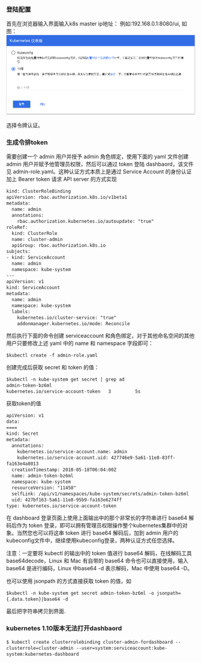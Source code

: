 ### 登陆配置

首先在浏览器输入界面输入k8s master ip地址： 例如:192.168.0.1:8080/ui, 如图：
![login](./image/login.png)

选择令牌认证。

### 生成令排token

需要创建一个 admin 用户并授予 admin 角色绑定，使用下面的 yaml 文件创建 admin 用户并赋予他管理员权限，然后可以通过 token 登陆 dashbaord，该文件见 admin-role.yaml。这种认证方式本质上是通过 Service Account 的身份认证加上 Bearer token 请求 API server 的方式实现
```
kind: ClusterRoleBinding
apiVersion: rbac.authorization.k8s.io/v1beta1
metadata:
  name: admin
  annotations:
    rbac.authorization.kubernetes.io/autoupdate: "true"
roleRef:
  kind: ClusterRole
  name: cluster-admin
  apiGroup: rbac.authorization.k8s.io
subjects:
- kind: ServiceAccount
  name: admin
  namespace: kube-system
---
apiVersion: v1
kind: ServiceAccount
metadata:
  name: admin
  namespace: kube-system
  labels:
    kubernetes.io/cluster-service: "true"
    addonmanager.kubernetes.io/mode: Reconcile
```

然后执行下面的命令创建 serviceaccount 和角色绑定，对于其他命名空间的其他用户只要修改上述 yaml 中的 name 和 namespace 字段即可：
```
$kubectl create -f admin-role.yaml
```

创建完成后获取 secret 和 token 的值：
```
$kubectl -n kube-system get secret | grep ad
admin-token-bz6ml                                kubernetes.io/service-account-token   3         5s
```
获取token的值
```
apiVersion: v1
data:
====
kind: Secret
metadata:
  annotations:
    kubernetes.io/service-account.name: admin
    kubernetes.io/service-account.uid: 427746e9-5a61-11e8-83ff-fa163e4a8013
  creationTimestamp: 2018-05-18T06:04:00Z
  name: admin-token-bz6ml
  namespace: kube-system
  resourceVersion: "11458"
  selfLink: /api/v1/namespaces/kube-system/secrets/admin-token-bz6ml
  uid: 427bf163-5a61-11e8-95b9-fa163e6274ff
type: kubernetes.io/service-account-token
```

在 dashboard 登录页面上使用上面输出中的那个非常长的字符串进行 base64 解码后作为 token 登录，即可以拥有管理员权限操作整个kubernetes集群中的对象。当然您也可以将这串 token 进行 base64 解码后，加到 admin 用户的kubeconfig文件中，继续使用kubeconfig登录，两种认证方式任您选择。

注意：一定要将 kubectl 的输出中的 token 值进行 base64 解码，在线解码工具 base64decode，Linux 和 Mac 有自带的 base64 命令也可以直接使用，输入 base64 是进行编码，Linux 中base64 -d 表示解码，Mac 中使用 base64 -D。

也可以使用 jsonpath 的方式直接获取 token 的值，如
```
$kubectl -n kube-system get secret admin-token-bz6ml -o jsonpath={.data.token}|base64 -d
```

最后把字符串拷贝到界面.


### kubernetes 1.10版本无法打开dashbaord

```
$ kubectl create clusterrolebinding cluster-admin-fordashboard --clusterrole=cluster-admin --user=system:serviceaccount:kube-system:kubernetes-dashboard
```
